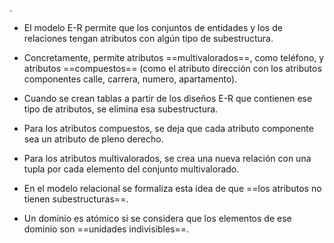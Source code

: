 .
- El modelo E-R permite que los conjuntos de entidades y los de relaciones tengan atributos con algún tipo de subestructura. 

- Concretamente, permite atributos ==multivalorados==, como teléfono, y atributos ==compuestos== (como el atributo dirección con los atributos componentes calle, carrera, numero, apartamento). 

- Cuando se crean tablas a partir de los diseños E-R que contienen ese tipo de atributos, se elimina esa subestructura. 

- Para los atributos compuestos, se deja que cada atributo componente sea un atributo de pleno derecho. 

- Para los atributos multivalorados, se crea una nueva relación con una tupla por cada elemento del conjunto multivalorado.

- En el modelo relacional se formaliza esta idea de que ==los atributos no tienen subestructuras==. 

- Un dominio es atómico si se considera que los elementos de ese dominio son ==unidades indivisibles==. 